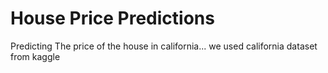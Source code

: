 # House Price Predictions
Predicting The price of the house in california... we used california dataset from kaggle
